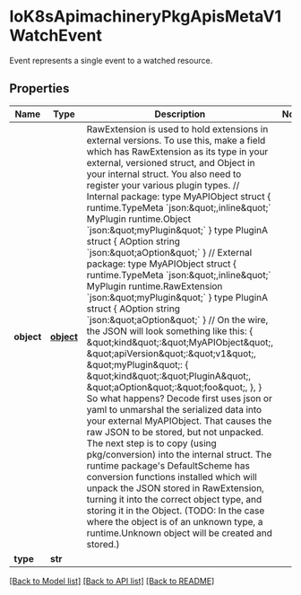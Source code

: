 # IoK8sApimachineryPkgApisMetaV1WatchEvent

Event represents a single event to a watched resource.
## Properties
Name | Type | Description | Notes
------------ | ------------- | ------------- | -------------
**object** | [**object**](.md) | RawExtension is used to hold extensions in external versions.  To use this, make a field which has RawExtension as its type in your external, versioned struct, and Object in your internal struct. You also need to register your various plugin types.  // Internal package: type MyAPIObject struct {  runtime.TypeMeta &#x60;json:\&quot;,inline\&quot;&#x60;  MyPlugin runtime.Object &#x60;json:\&quot;myPlugin\&quot;&#x60; } type PluginA struct {  AOption string &#x60;json:\&quot;aOption\&quot;&#x60; }  // External package: type MyAPIObject struct {  runtime.TypeMeta &#x60;json:\&quot;,inline\&quot;&#x60;  MyPlugin runtime.RawExtension &#x60;json:\&quot;myPlugin\&quot;&#x60; } type PluginA struct {  AOption string &#x60;json:\&quot;aOption\&quot;&#x60; }  // On the wire, the JSON will look something like this: {  \&quot;kind\&quot;:\&quot;MyAPIObject\&quot;,  \&quot;apiVersion\&quot;:\&quot;v1\&quot;,  \&quot;myPlugin\&quot;: {   \&quot;kind\&quot;:\&quot;PluginA\&quot;,   \&quot;aOption\&quot;:\&quot;foo\&quot;,  }, }  So what happens? Decode first uses json or yaml to unmarshal the serialized data into your external MyAPIObject. That causes the raw JSON to be stored, but not unpacked. The next step is to copy (using pkg/conversion) into the internal struct. The runtime package&#39;s DefaultScheme has conversion functions installed which will unpack the JSON stored in RawExtension, turning it into the correct object type, and storing it in the Object. (TODO: In the case where the object is of an unknown type, a runtime.Unknown object will be created and stored.) | 
**type** | **str** |  | 

[[Back to Model list]](../README.md#documentation-for-models) [[Back to API list]](../README.md#documentation-for-api-endpoints) [[Back to README]](../README.md)



